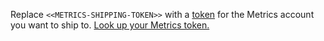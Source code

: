 Replace `<<METRICS-SHIPPING-TOKEN>>` with a [token](https://app.logz.io/#/dashboard/settings/manage-accounts) for the Metrics account you want to ship to.  [Look up your Metrics token.](https://docs.logz.io/user-guide/accounts/finding-your-metrics-account-token/)